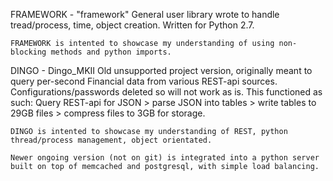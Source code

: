 FRAMEWORK - "framework"
	General user library wrote to handle tread/process, time, object creation. Written for Python 2.7.
	
	FRAMEWORK is intented to showcase my understanding of using non-blocking methods and python imports.

DINGO - Dingo_MKII
	Old unsupported project version, originally meant to query per-second Financial data from various REST-api sources. Configurations/passwords deleted so will not work as is.
	This functioned as such: Query REST-api for JSON > parse JSON into tables > write tables to 29GB files > compress files to 3GB for storage. 
	
	DINGO is intented to showcase my understanding of REST, python thread/process management, object orientated.
	
	Newer ongoing version (not on git) is integrated into a python server built on top of memcached and postgresql, with simple load balancing.